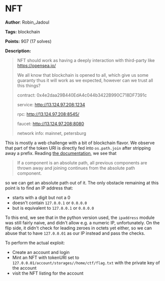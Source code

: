 # NFT

**Author**: Robin_Jadoul

**Tags:** blockchain

**Points:** 907 (17 solves)

**Description:** 

> NFT should work as having a deeply interaction with third-party like https://opensea.io/
>
> We all know that blockchain is opened to all, which give us some guaranty thus it will work as we expected, however can we trust all this things?
>
> contract: 0x4e2daa29B440EdA4c044b3422B990C718DF7391c
> 
> service: http://13.124.97.208:1234
> 
> rpc: http://13.124.97.208:8545/
> 
> faucet: http://13.124.97.208:8080
> 
> network info: mainnet, petersburg

This is mostly a web challenge with a bit of blockchain flavor. We observe that part of the token URI is directly fed into `os.path.join` after stripping away a prefix. Reading [the documentation](https://docs.python.org/3/library/os.path.html#os.path.join), we see that

> If a component is an absolute path, all previous components are thrown away and joining continues from the absolute path component.

so we can get an absolute path out of it. The only obstacle remaining at this point is to find an IP address that:

- starts with a digit but not a 0
- doesn't contain `127.0.0.1` or `0.0.0.0`
- but is equivalent to `127.0.0.1` or `0.0.0.0`

To this end, we see that in the python version used, the `ipaddress` module was still fairly naive, and didn't allow e.g. a numeric IP, unfortunately. On the flip side, it didn't check for leading zeroes in octets yet either, so we can abuse that to have `127.0.0.01` as our IP instead and pass the checks.

To perform the actual exploit:

- Create an account and login
- Mint an NFT with tokenURI set to `127.0.0.01/account/storages//home/ctf/flag.txt` with the private key of the account
- visit the NFT listing for the account